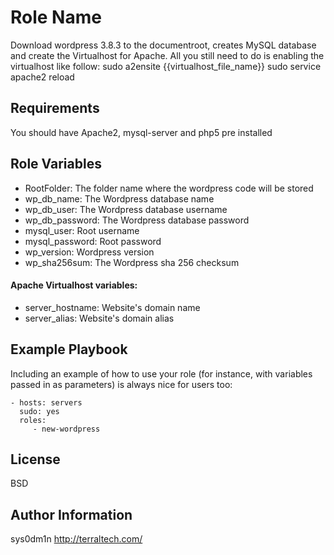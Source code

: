 Role Name
========

Download wordpress 3.8.3 to the documentroot, creates MySQL database and create the Virtualhost for Apache.
All you still need to do is enabling the virtualhost like follow:
 sudo a2ensite {{virtualhost_file_name}}
 sudo service apache2 reload

Requirements
------------

You should have Apache2, mysql-server and php5 pre installed

Role Variables
--------------
* RootFolder: The folder name where the wordpress code will be stored
* wp_db_name: The Wordpress database name
* wp_db_user: The Wordpress database username
* wp_db_password: The Wordpress database password
* mysql_user: Root username
* mysql_password: Root password
* wp_version: Wordpress version
* wp_sha256sum: The Wordpress sha 256 checksum

 #### Apache Virtualhost variables:
* server_hostname: Website's domain name
* server_alias: Website's domain alias

Example Playbook
-------------------------

Including an example of how to use your role (for instance, with variables passed in as parameters) is always nice for users too:

    - hosts: servers
      sudo: yes
      roles:
         - new-wordpress

License
-------

BSD

Author Information
------------------

sys0dm1n
http://terraltech.com/

